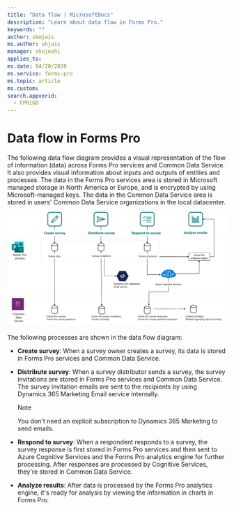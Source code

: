```yaml
---
title: "Data flow | MicrosoftDocs"
description: "Learn about data flow in Forms Pro."
keywords: ""
author: sbmjais
ms.author: shjais
manager: shujoshi
applies_to: 
ms.date: 04/20/2020
ms.service: forms-pro
ms.topic: article
ms.custom: 
search.appverid:
  - FPR160
---
```


# Data flow in Forms Pro

The following data flow diagram provides a visual representation of the flow of information (data) across Forms Pro services and Common Data Service. It also provides visual information about inputs and outputs of entities and processes. The data in the Forms Pro services area is stored in Microsoft managed storage in North America or Europe, and is encrypted by using Microsoft-managed keys. The data in the Common Data Service area is stored in users' Common Data Service organizations in the local datacenter.

![Data flow diagram for Forms Pro](media/dfd.png "Data flow diagram for Forms Pro")

The following processes are shown in the data flow diagram:

- **Create survey**: When a survey owner creates a survey, its data is stored in Forms Pro services and Common Data Service.

- **Distribute survey**: When a survey distributor sends a survey, the survey invitations are stored in Forms Pro services and Common Data Service. The survey invitation emails are sent to the recipients by using Dynamics 365 Marketing Email service internally.

  > [!NOTE]
  > You don't need an explicit subscription to Dynamics 365 Marketing to send emails.

- **Respond to survey**: When a respondent responds to a survey, the survey response is first stored in Forms Pro services and then sent to Azure Cognitive Services and the Forms Pro analytics engine for further processing. After responses are processed by Cognitive Services, they're stored in Common Data Service.

- **Analyze results**: After data is processed by the Forms Pro analytics engine, it's ready for analysis by viewing the information in charts in Forms Pro.